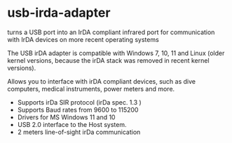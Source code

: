 # usb-irda-adapter
turns a USB port into an IrDA compliant infrared port for communication with IrDA devices on more recent operating systems

The USB irDA adapter is compatible with Windows 7, 10, 11 and Linux (older kernel versions, because the irDA stack was removed in recent kernel versions). 

Allows you to interface with irDA compliant devices, such as dive computers, medical instruments, power meters and more.

- Supports irDa SIR protocol (irDa spec. 1.3 )
- Supports Baud rates from 9600 to 115200
- Drivers for MS Windows 11 and 10
- USB 2.0 interface to the Host system.
- 2 meters line-of-sight irDa communication
